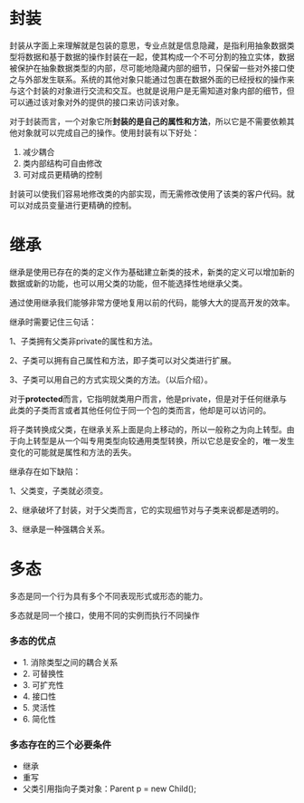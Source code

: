 # 封装

封装从字面上来理解就是包装的意思，专业点就是信息隐藏，是指利用抽象数据类型将数据和基于数据的操作封装在一起，使其构成一个不可分割的独立实体，数据被保护在抽象数据类型的内部，尽可能地隐藏内部的细节，只保留一些对外接口使之与外部发生联系。系统的其他对象只能通过包裹在数据外面的已经授权的操作来与这个封装的对象进行交流和交互。也就是说用户是无需知道对象内部的细节，但可以通过该对象对外的提供的接口来访问该对象。

对于封装而言，一个对象它所**封装的是自己的属性和方法**，所以它是不需要依赖其他对象就可以完成自己的操作。使用封装有以下好处：
1. 减少耦合
2. 类内部结构可自由修改
3. 可对成员更精确的控制

封装可以使我们容易地修改类的内部实现，而无需修改使用了该类的客户代码。就可以对成员变量进行更精确的控制。

# 继承

继承是使用已存在的类的定义作为基础建立新类的技术，新类的定义可以增加新的数据或新的功能，也可以用父类的功能，但不能选择性地继承父类。

通过使用继承我们能够非常方便地复用以前的代码，能够大大的提高开发的效率。

继承时需要记住三句话：

1、子类拥有父类非private的属性和方法。

2、子类可以拥有自己属性和方法，即子类可以对父类进行扩展。

3、子类可以用自己的方式实现父类的方法。（以后介绍）。

对于**protected**而言，它指明就类用户而言，他是private，但是对于任何继承与此类的子类而言或者其他任何位于同一个包的类而言，他却是可以访问的。

将子类转换成父类，在继承关系上面是向上移动的，所以一般称之为向上转型。由于向上转型是从一个叫专用类型向较通用类型转换，所以它总是安全的，唯一发生变化的可能就是属性和方法的丢失。

继承存在如下缺陷：

1、父类变，子类就必须变。

2、继承破坏了封装，对于父类而言，它的实现细节对与子类来说都是透明的。

3、继承是一种强耦合关系。

# 多态

多态是同一个行为具有多个不同表现形式或形态的能力。

多态就是同一个接口，使用不同的实例而执行不同操作

### 多态的优点

-   1\. 消除类型之间的耦合关系
-   2\. 可替换性
-   3\. 可扩充性
-   4\. 接口性
-   5\. 灵活性
-   6\. 简化性


### 多态存在的三个必要条件

-   继承
-   重写
-   父类引用指向子类对象：Parent p = new Child();